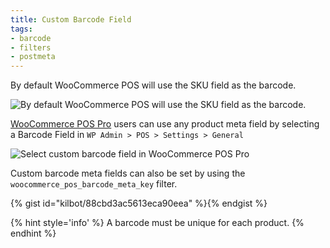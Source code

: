 ```yaml
---
title: Custom Barcode Field
tags: 
- barcode
- filters
- postmeta
---
```


By default WooCommerce POS will use the SKU field as the barcode. 

![By default WooCommerce POS will use the SKU field as the barcode. ](https://wcpos.com/wp-content/uploads/2016/06/product-sku.png "By default WooCommerce POS will use the SKU field as the barcode")

[WooCommerce POS Pro](http://wcpos.com/pro) users can use any product meta field by selecting a Barcode Field in `WP Admin > POS > Settings > General`

![Select custom barcode field in WooCommerce POS Pro](https://wcpos.com/wp-content/uploads/2016/06/select-custom-barcode-field.png "Select custom barcode field in WooCommerce POS Pro")

Custom barcode meta fields can also be set by using the `woocommerce_pos_barcode_meta_key` filter. 

{% gist id="kilbot/88cbd3ac5613eca90eea" %}{% endgist %}

{% hint style='info' %}
A barcode must be unique for each product.
{% endhint %}